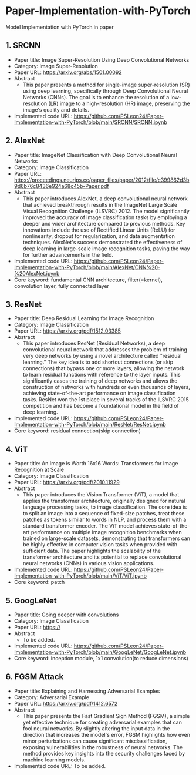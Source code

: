 # Paper-Implementation-with-PyTorch
Model Implementation with PyTorch in paper

## 1. SRCNN
- Paper title: Image Super-Resolution Using Deep Convolutional Networks
- Category: Image Super-Resolution
- Paper URL: https://arxiv.org/abs/1501.00092
- Abstract
  - This paper presents a method for single-image super-resolution (SR) using deep learning, specifically through Deep Convolutional Neural Networks (CNNs). The goal is to enhance the resolution of a low-resolution (LR) image to a high-resolution (HR) image, preserving the image's quality and details.
- Implemented code URL: https://github.com/PSLeon24/Paper-Implementation-with-PyTorch/blob/main/SRCNN/SRCNN.ipynb

## 2. AlexNet
- Paper title: ImageNet Classification with Deep Convolutional Neural Networks
- Category: Image Classification
- Paper URL: https://proceedings.neurips.cc/paper_files/paper/2012/file/c399862d3b9d6b76c8436e924a68c45b-Paper.pdf
- Abstract
  - This paper introduces AlexNet, a deep convolutional neural network that achieved breakthrough results in the ImageNet Large Scale Visual Recognition Challenge (ILSVRC) 2012. The model significantly improved the accuracy of image classification tasks by employing a deeper and wider architecture compared to previous methods. Key innovations include the use of Rectified Linear Units (ReLU) for nonlinearity, dropout for regularization, and data augmentation techniques. AlexNet's success demonstrated the effectiveness of deep learning in large-scale image recognition tasks, paving the way for further advancements in the field.
- Implemented code URL: https://github.com/PSLeon24/Paper-Implementation-with-PyTorch/blob/main/AlexNet/CNN%20-%20AlexNet.ipynb
- Core keyword: fundamental CNN architecture, filter(=kernel), convolution layer, fully connected layer

## 3. ResNet
- Paper title: Deep Residual Learning for Image Recognition
- Category: Image Classification
- Paper URL: https://arxiv.org/pdf/1512.03385
- Abstract
  - This paper introduces ResNet (Residual Networks), a deep convolutional neural network that addresses the problem of training very deep networks by using a novel architecture called "residual learning." The key idea is to add shortcut connections (or skip connections) that bypass one or more layers, allowing the network to learn residual functions with reference to the layer inputs. This significantly eases the training of deep networks and allows the construction of networks with hundreds or even thousands of layers, achieving state-of-the-art performance on image classification tasks. ResNet won the 1st place in several tracks of the ILSVRC 2015 competition and has become a foundational model in the field of deep learning.
- Implemented code URL: https://github.com/PSLeon24/Paper-Implementation-with-PyTorch/blob/main/ResNet/ResNet.ipynb
- Core keyword: residual connection(skip connection)

## 4. ViT
- Paper title: An Image is Worth 16x16 Words: Transformers for Image Recognition at Scale
- Category: Image Classification
- Paper URL: https://arxiv.org/pdf/2010.11929
- Abstract
  - This paper introduces the Vision Transformer (ViT), a model that applies the transformer architecture, originally designed for natural language processing tasks, to image classification. The core idea is to split an image into a sequence of fixed-size patches, treat these patches as tokens similar to words in NLP, and process them with a standard transformer encoder. The ViT model achieves state-of-the-art performance on multiple image recognition benchmarks when trained on large-scale datasets, demonstrating that transformers can be highly effective in computer vision tasks when provided with sufficient data. The paper highlights the scalability of the transformer architecture and its potential to replace convolutional neural networks (CNNs) in various vision applications.
- Implemented code URL: https://github.com/PSLeon24/Paper-Implementation-with-PyTorch/blob/main/ViT/ViT.ipynb
- Core keyword: patch
  
## 5. GoogLeNet
- Paper title: Going deeper with convolutions
- Category: Image Classification
- Paper URL: [https://](https://arxiv.org/pdf/1409.4842)
- Abstract
  - To be added.
- Implemented code URL: https://github.com/PSLeon24/Paper-Implementation-with-PyTorch/blob/main/GoogLeNet/GoogLeNet.ipynb
- Core keyword: inception module, 1x1 convolution(to reduce dimensions)

## 6. FGSM Attack
- Paper title: Explaining and Harnessing Adversarial Examples
- Category: Adversarial Example
- Paper URL: https://arxiv.org/pdf/1412.6572
- Abstract
  - This paper presents the Fast Gradient Sign Method (FGSM), a simple yet effective technique for creating adversarial examples that can fool neural networks. By slightly altering the input data in the direction that increases the model's error, FGSM highlights how even minor perturbations can cause significant misclassification, exposing vulnerabilities in the robustness of neural networks. The method provides key insights into the security challenges faced by machine learning models.
- Implemented code URL: To be added.
